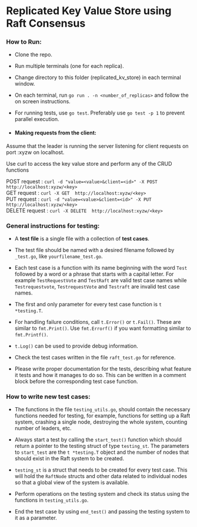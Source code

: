 # Replicated Key Value Store using Raft Consensus

### How to Run:

- Clone the repo.

- Run multiple terminals (one for each replica).

- Change directory to this folder (replicated_kv_store) in each terminal window.

- On each terminal, run ```go run . -n <number_of_replicas>``` and follow the on screen instructions.

- For running tests, use ```go test```. Preferably use ```go test -p 1``` to prevent parallel execution.

- #### Making requests from the client:

Assume that the leader is running the server listening for client requests on port :xyzw on localhost.

Use curl to access the key value store and perform any of the CRUD functions<br>

POST request : ```curl -d "value=<value>&client=<id>" -X POST http://localhost:xyzw/<key>```<br>
GET request : ```curl -X GET  http://localhost:xyzw/<key>```<br>
PUT request : ```curl -d "value=<value>&client=<id>" -X PUT http://localhost:xyzw/<key>```<br>
DELETE request : ```curl -X DELETE  http://localhost:xyzw/<key>```<br>

### General instructions for testing:

- A **test file** is a single file with a collection of **test cases**.

- The test file should be named with a desired filename followed by `_test.go`, like `yourfilename_test.go`.

- Each test case is a function with its name beginning with the word `Test` followed by a word or a phrase that starts with a capital letter. For example `TestRequestVote` and `TestRaft` are valid test case names while `Testrequestvote`, `TestrequestVote` and `Testraft` are invalid test case names.

- The first and only parameter for every test case function is `t *testing.T`.

- For handling failure conditions, call `t.Error()` or `t.Fail()`. These are similar to `fmt.Print()`. Use `fmt.Errorf()` if you want formatting similar to `fmt.Printf()`.

- `t.Log()` can be used to provide debug information.

- Check the test cases written in the file `raft_test.go` for reference.

- Please write proper documentation for the tests, describing what feature it tests and how it manages to do so. This can be written in a comment block before the corresponding test case function.

### How to write new test cases:

- The functions in the file `testing_utils.go`, should contain the necessary functions needed for testing, for example, functions for setting up a Raft system, crashing a single node, destroying the whole system, counting number of leaders, etc.

- Always start a test by calling the `start_test()` function which should return a pointer to the testing struct of type `testing_st`. The parameters to `start_test` are the `t *testing.T` object and the number of nodes that should exist in the Raft system to be created.

- `testing_st` is a struct that needs to be created for every test case. This will hold the `RaftNode` structs and other data related to individual nodes so that a global view of the system is available.

- Perform operations on the testing system and check its status using the functions in `testing_utils.go`.

- End the test case by using `end_test()` and passing the testing system to it as a parameter.
